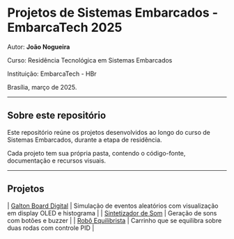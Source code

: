 # Projetos de Sistemas Embarcados - EmbarcaTech 2025

Autor: **João Nogueira**

Curso: Residência Tecnológica em Sistemas Embarcados

Instituição: EmbarcaTech - HBr

Brasília, março de 2025.

---

## Sobre este repositório

Este repositório reúne os projetos desenvolvidos ao longo do curso de Sistemas Embarcados, durante a etapa de residência.  

Cada projeto tem sua própria pasta, contendo o código-fonte, documentação e recursos visuais.

---

## Projetos

| [Galton Board Digital](./projetos/galton_board/) | Simulação de eventos aleatórios com visualização em display OLED e histograma |
| [Sintetizador de Som](./projetos/sintetizador_audio/) | Geração de sons com botões e buzzer |
| [Robô Equilibrista](./projetos/robo_equilibrista/) | Carrinho que se equilibra sobre duas rodas com controle PID |
